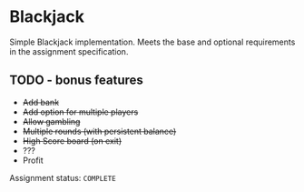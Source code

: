 # Blackjack

Simple Blackjack implementation. Meets the base and optional requirements in the assignment specification.

## TODO - bonus features

* ~~Add bank~~
* ~~Add option for multiple players~~
* ~~Allow gambling~~
* ~~Multiple rounds (with persistent balance)~~
* ~~High Score board (on exit)~~
* ???
* Profit

Assignment status: `COMPLETE`